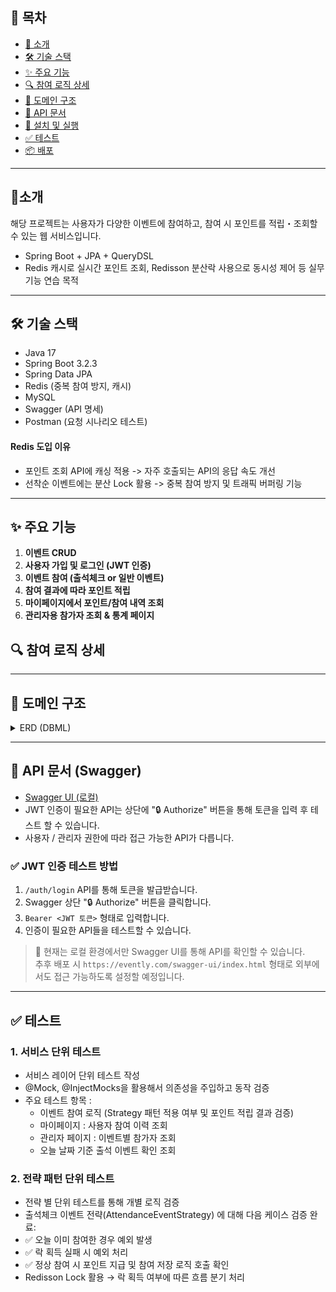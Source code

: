 ## 📖 목차
- [📌 소개](#📌-소개)
- [🛠️ 기술 스택](#🛠️-기술-스택)
- [✨ 주요 기능](#✨-주요-기능)
- [🔍 참여 로직 상세](#🔍-참여-로직-상세)
- [🔧 도메인 구조](#🔧-도메인-구조)
- [📄 API 문서](#📄-api-문서)
- [🚀 설치 및 실행](#🚀-설치-및-실행)
- [✅ 테스트](#✅-테스트)
- [📦 배포](#📦-배포)


---

## 📌소개
해당 프로젝트는 사용자가 다양한 이벤트에 참여하고, 참여 시 포인트를 적립・조회할 수 있는 웹 서비스입니다.
- Spring Boot + JPA + QueryDSL
- Redis 캐시로 실시간 포인트 조회, Redisson 분산락 사용으로 동시성 제어 등 실무 기능 연습 목적

---

## 🛠️ 기술 스택
- Java 17
- Spring Boot 3.2.3
- Spring Data JPA
- Redis (중복 참여 방지, 캐시)
- MySQL
- Swagger (API 명세)
- Postman (요청 시나리오 테스트)

#### Redis 도입 이유
- 포인트 조회 API에 캐싱 적용 -> 자주 호출되는 API의 응답 속도 개선
- 선착순 이벤트에는 분산 Lock 활용 -> 중복 참여 방지 및 트래픽 버퍼링 기능

---

## ✨ 주요 기능
1. **이벤트 CRUD**
2. **사용자 가입 및 로그인 (JWT 인증)**
3. **이벤트 참여 (출석체크 or 일반 이벤트)**
4. **참여 결과에 따라 포인트 적립**
5. **마이페이지에서 포인트/참여 내역 조회**
6. **관리자용 참가자 조회 & 통계 페이지**

## 🔍 참여 로직 상세

---

## 🔧 도메인 구조

<details> 
  <summary>ERD (DBML)</summary>

    Table event {
    id BIGINT  [primary key]
    title VARCHAR(100)
    description TEXT
    start_date TIMESTAMP
    end_date TIMESTAMP
    point_reward INT
    is_deleted BOOLEAN [default: false]
    event_type VARCHAR(20)  [note: 'SURVEY, QUIZ, GIVEAWAY, CHECKIN, OTHER']
    reward_type VARCHAR(20)  [note: 'FIRST_COME, DRAW, INSTANT']
    max_participants INT
    current_participants INT
    reg_date TIMESTAMP
    chg_date TIMESTAMP
    }
    
    Table users {
    id BIGINT [primary key]
    login_id  VARCHAR(100) [unique]
    user_name VARCHAR(100)
    password VARCHAR(100)
    points INT  [default:  0]
    user_role VARCHAR(100)
    user_status VARCHAR(100)
    is_use BOOLEAN
    reg_date TIMESTAMP
    chg_date TIMESTAMP
    withdrawal_dt TIMESTAMP
    }
    
    Table event_participation {
    id BIGINT [primary key]
    user_id  BIGINT
    event_id  BIGINT
    reg_date TIMESTAMP
    chg_date TIMESTAMP
    }
    
    Table point_history {
    id BIGINT [primary key]
    user_id  BIGINT
    event_id  BIGINT
    event_type VARCHAR(20)
    points INT [default: 0]
    reg_date TIMESTAMP
    chg_date TIMESTAMP
    }
    
    Table event_reward_history {
    id BIGINT [primary key]
    user_id  BIGINT
    event_id  BIGINT
    reward_type VARCHAR(20)
    reward_item VARCHAR(150)
    reward_status VARCHAR(30) [note: 'WIN, LOSE, PENDING']
    points INT [default: 0]
    reg_date TIMESTAMP
    chg_date TIMESTAMP
    }
    
    
    
    Ref: "users"."id" < "event_participation"."user_id"
    
    Ref: "event_participation"."event_id" > "event"."id"
    
    Ref: "users"."id" < "point_history"."user_id"
    
    Ref: "event"."id" < "point_history"."event_id"
    
    Ref: "users"."id" < "event_reward_history"."user_id"
    
    Ref: "event"."id" < "event_reward_history"."event_id"

</details>

---

## 📄 API 문서 (Swagger)
- [Swagger UI (로컬)](http://localhost:8080/swagger-ui/index.html)
- JWT 인증이 필요한 API는 상단에 "🔒 Authorize" 버튼을 통해 토큰을 입력 후 테스트 할 수 있습니다.
- 사용자 / 관리자 권한에 따라 접근 가능한 API가 다릅니다.

### ✅ JWT 인증 테스트 방법
1. `/auth/login` API를 통해 토큰을 발급받습니다.
2. Swagger 상단 "🔒 Authorize" 버튼을 클릭합니다.
3. `Bearer <JWT 토큰>` 형태로 입력합니다.
4. 인증이 필요한 API들을 테스트할 수 있습니다.

> 📌 현재는 로컬 환경에서만 Swagger UI를 통해 API를 확인할 수 있습니다.  
> 추후 배포 시 `https://evently.com/swagger-ui/index.html` 형태로 외부에서도 접근 가능하도록 설정할 예정입니다.

--- 

## ✅ 테스트
### 1. 서비스 단위 테스트
- 서비스 레이어 단위 테스트 작성
- @Mock, @InjectMocks을 활용해서 의존성을 주입하고 동작 검증
- 주요 테스트 항목 :
  - 이벤트 참여 로직 (Strategy 패턴 적용 여부 및 포인트 적립 결과 검증)
  - 마이페이지 : 사용자 참여 이력 조회
  - 관리자 페이지 : 이벤트별 참가자 조회
  - 오늘 날짜 기준 출석 이벤트 확인 조회
    
### 2. 전략 패턴 단위 테스트 
- 전략 별 단위 테스트를 통해 개별 로직 검증
- 출석체크 이벤트 전략(AttendanceEventStrategy) 에 대해 다음 케이스 검증 완료:
- ✅ 오늘 이미 참여한 경우 예외 발생
- ✅ 락 획득 실패 시 예외 처리
- ✅ 정상 참여 시 포인트 지급 및 참여 저장 로직 호출 확인
- Redisson Lock 활용 → 락 획득 여부에 따른 흐름 분기 처리